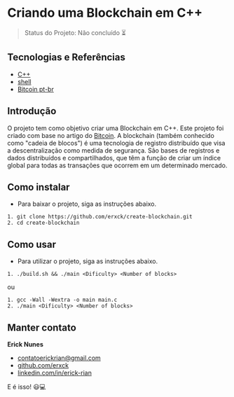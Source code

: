 # Criando uma Blockchain em C++

> Status do Projeto: Não concluído ⏳

## Tecnologias e Referências

- [C++](https://www.learncpp.com/)
- [shell](https://www.shellscript.sh/)
- [Bitcoin pt-br](https://bitcoin.org/files/bitcoin-paper/bitcoin_pt.pdf)

## Introdução

O projeto tem como objetivo criar uma Blockchain em C++. Este projeto foi criado com base no artigo do [Bitcoin](https://bitcoin.org/files/bitcoin-paper/bitcoin_pt.pdf). A blockchain (também conhecido como "cadeia de blocos") é uma tecnologia de registro distribuído que visa a descentralização como medida de segurança. São bases de registros e dados distribuídos e compartilhados, que têm a função de criar um índice global para todas as transações que ocorrem em um determinado mercado.

## Como instalar

- Para baixar o projeto, siga as instruções abaixo.

```
1. git clone https://github.com/erxck/create-blockchain.git
2. cd create-blockchain
```

## Como usar

- Para utilizar o projeto, siga as instruções abaixo.

```
1. ./build.sh && ./main <Dificulty> <Number of blocks>
```

ou

```
1. gcc -Wall -Wextra -o main main.c
2. ./main <Dificulty> <Number of blocks>
```

## Manter contato

**Erick Nunes**

- [contatoerickrian@gmail.com](mailto:contatoerickrian@gmail.com)
- [github.com/erxck](https://github.com/erxck)
- [linkedin.com/in/erick-rian](https://linkedin.com/in/erick-rian)

E é isso! 😃💻
